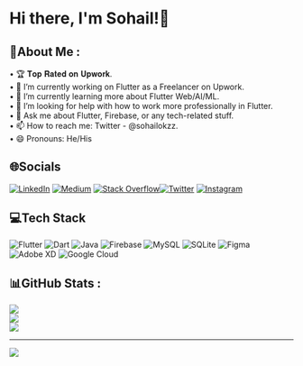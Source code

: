 # Hi there, I'm Sohail!👋
## 💫About Me :
• 🏆 𝐓𝐨𝐩 𝐑𝐚𝐭𝐞𝐝 𝐨𝐧 𝐔𝐩𝐰𝐨𝐫𝐤.<br/>
• 🔭 I’m currently working on Flutter as a Freelancer on Upwork.<br/>
• 🌱 I’m currently learning more about Flutter Web/AI/ML.<br/>
• 🤔 I’m looking for help with how to work more professionally in Flutter.<br/>
• 💬 Ask me about Flutter, Firebase, or any tech-related stuff.<br/>
• 📫 How to reach me: Twitter - @sohailokzz. <br/>
• 😄 Pronouns: He/His<br/>

## 🌐Socials
[![LinkedIn](https://img.shields.io/badge/LinkedIn-%230077B5.svg?logo=linkedin&logoColor=white)](https://linkedin.com/in/sohailokzz) [![Medium](https://img.shields.io/badge/Medium-12100E?logo=medium&logoColor=white)](https://medium.com/@sohailokzz) [![Stack Overflow](https://img.shields.io/badge/-Stackoverflow-FE7A16?logo=stack-overflow&logoColor=white)](https://stackoverflow.com/users/sohailokzz)[![Twitter](https://img.shields.io/badge/Twitter-%231DA1F2.svg?logo=Twitter&logoColor=white)](https://twitter.com/sohailokzz) [![Instagram](https://img.shields.io/badge/Instagram-%23E4405F.svg?logo=Instagram&logoColor=white)](https://instagram.com/sohailokzz) 

## 💻Tech Stack
![Flutter](https://img.shields.io/badge/Flutter-%2302569B.svg?style=for-the-badge&logo=Flutter&logoColor=white) ![Dart](https://img.shields.io/badge/dart-%230175C2.svg?style=for-the-badge&logo=dart&logoColor=white) ![Java](https://img.shields.io/badge/java-%23ED8B00.svg?style=for-the-badge&logo=java&logoColor=white) ![Firebase](https://img.shields.io/badge/firebase-%23039BE5.svg?style=for-the-badge&logo=firebase) ![MySQL](https://img.shields.io/badge/mysql-%2300f.svg?style=for-the-badge&logo=mysql&logoColor=white) ![SQLite](https://img.shields.io/badge/sqlite-%2307405e.svg?style=for-the-badge&logo=sqlite&logoColor=white) 	![Figma](https://img.shields.io/badge/figma-%23F24E1E.svg?style=for-the-badge&logo=figma&logoColor=white) ![Adobe XD](https://img.shields.io/badge/Adobe%20XD-470137?style=for-the-badge&logo=Adobe%20XD&logoColor=#FF61F6) ![Google Cloud](https://img.shields.io/badge/Google%20Cloud-%234285F4.svg?style=for-the-badge&logo=google-cloud&logoColor=white)
## 📊GitHub Stats :
![](https://github-readme-stats.vercel.app/api?username=sohailokzz&theme=tokyonight&hide_border=false&include_all_commits=true&count_private=false)<br/>
![](https://github-readme-streak-stats.herokuapp.com/?user=sohailokzz&theme=tokyonight&hide_border=false)<br/>
![](https://github-readme-stats.vercel.app/api/top-langs/?username=sohailokzz&theme=tokyonight&hide_border=false&include_all_commits=true&count_private=false&layout=compact)

---
[![](https://visitcount.itsvg.in/api?id=sohailokzz&icon=0&color=1)](https://visitcount.itsvg.in)

